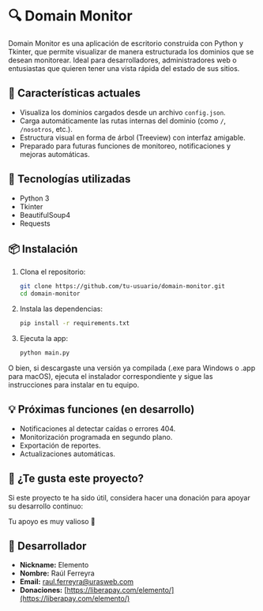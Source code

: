 # 🔍 Domain Monitor

Domain Monitor es una aplicación de escritorio construida con Python y Tkinter, que permite visualizar de manera estructurada los dominios que se desean monitorear. Ideal para desarrolladores, administradores web o entusiastas que quieren tener una vista rápida del estado de sus sitios.

## 🧩 Características actuales

- Visualiza los dominios cargados desde un archivo `config.json`.
- Carga automáticamente las rutas internas del dominio (como `/`, `/nosotros`, etc.).
- Estructura visual en forma de árbol (Treeview) con interfaz amigable.
- Preparado para futuras funciones de monitoreo, notificaciones y mejoras automáticas.

## 🔧 Tecnologías utilizadas

- Python 3
- Tkinter
- BeautifulSoup4
- Requests

## 📦 Instalación

1. Clona el repositorio:

   ```bash
   git clone https://github.com/tu-usuario/domain-monitor.git
   cd domain-monitor
    ```

2. Instala las dependencias:

   ```bash
   pip install -r requirements.txt
    ```

3. Ejecuta la app:

   ```bash
   python main.py
    ```

O bien, si descargaste una versión ya compilada (.exe para Windows o .app para macOS), ejecuta el instalador correspondiente y sigue las instrucciones para instalar en tu equipo.

## 💡 Próximas funciones (en desarrollo)

- Notificaciones al detectar caídas o errores 404.
- Monitorización programada en segundo plano.
- Exportación de reportes.
- Actualizaciones automáticas.

## 💖 ¿Te gusta este proyecto?

Si este proyecto te ha sido útil, considera hacer una donación para apoyar su desarrollo continuo:

Tu apoyo es muy valioso 🙏

## 👤 Desarrollador

- **Nickname:** Elemento
- **Nombre:** Raúl Ferreyra
- **Email:** [raul.ferreyra@urasweb.com](mailto:raul.ferreyra@urasweb.com)
- **Donaciones:** [https://liberapay.com/elemento/](https://liberapay.com/elemento/)
